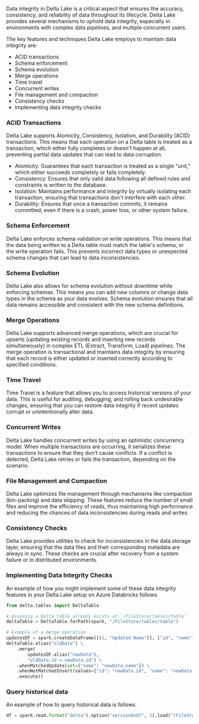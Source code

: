 Data integrity in Delta Lake is a critical aspect that ensures the accuracy, consistency, and reliability of data throughout its lifecycle. Delta Lake provides several mechanisms to uphold data integrity, especially in environments with complex data pipelines, and multiple concurrent users. 

The key features and techniques Delta Lake employs to maintain data integrity are:

- ACID transactions
- Schema enforcement
- Schema evolution
- Merge operations
- Time travel
- Concurrent writes
- File management and compaction
- Consistency checks
- Implementing data integrity checks

### ACID Transactions

Delta Lake supports Atomicity, Consistency, Isolation, and Durability (ACID) transactions. This means that each operation on a Delta table is treated as a transaction, which either fully completes or doesn't happen at all, preventing partial data updates that can lead to data corruption.

- Atomicity: Guarantees that each transaction is treated as a single "unit," which either succeeds completely or fails completely.
- Consistency: Ensures that only valid data following all defined rules and constraints is written to the database.
- Isolation: Maintains performance and integrity by virtually isolating each transaction, ensuring that transactions don't interfere with each other.
- Durability: Ensures that once a transaction commits, it remains committed, even if there is a crash, power loss, or other system failure.

### Schema Enforcement

Delta Lake enforces schema validation on write operations. This means that the data being written to a Delta table must match the table's schema, or the write operation fails. This prevents incorrect data types or unexpected schema changes that can lead to data inconsistencies.

### Schema Evolution

Delta Lake also allows for schema evolution without downtime while enforcing schemas. This means you can add new columns or change data types in the schema as your data evolves. Schema evolution ensures that all data remains accessible and consistent with the new schema definitions.

### Merge Operations

Delta Lake supports advanced merge operations, which are crucial for upserts (updating existing records and inserting new records simultaneously) in complex ETL (Extract, Transform, Load) pipelines. The merge operation is transactional and maintains data integrity by ensuring that each record is either updated or inserted correctly according to specified conditions.

### Time Travel

Time Travel is a feature that allows you to access historical versions of your data. This is useful for auditing, debugging, and rolling back undesirable changes, ensuring that you can restore data integrity if recent updates corrupt or unintentionally alter data.

### Concurrent Writes

Delta Lake handles concurrent writes by using an optimistic concurrency model. When multiple transactions are occurring, it serializes these transactions to ensure that they don't cause conflicts. If a conflict is detected, Delta Lake retries or fails the transaction, depending on the scenario.

### File Management and Compaction

Delta Lake optimizes file management through mechanisms like compaction (bin-packing) and data skipping. These features reduce the number of small files and improve the efficiency of reads, thus maintaining high performance and reducing the chances of data inconsistencies during reads and writes.

### Consistency Checks

Delta Lake provides utilities to check for inconsistencies in the data storage layer, ensuring that the data files and their corresponding metadata are always in sync. These checks are crucial after recovery from a system failure or in distributed environments.

### Implementing Data Integrity Checks

An example of how you might implement some of these data integrity features in your Delta Lake setup on Azure Databricks follows.

```python
from delta.tables import DeltaTable

# Assuming a Delta table already exists at '/FileStore/tables/table'
deltaTable = DeltaTable.forPath(spark, "/FileStore/tables/table")

# Example of a merge operation
updatesDF = spark.createDataFrame([(1, "Updated Name")], ["id", "name"])
deltaTable.alias("oldData") \
    .merge(
        updatesDF.alias("newData"),
        "oldData.id = newData.id") \
    .whenMatchedUpdate(set={"name": "newData.name"}) \
    .whenNotMatchedInsert(values={"id": "newData.id", "name": "newData.name"}) \
    .execute()
```

### Query historical data

An example of how to query historical data is follows.

``` python
df = spark.read.format("delta").option("versionAsOf", 3).load("/FileStore/tables/table")
```
